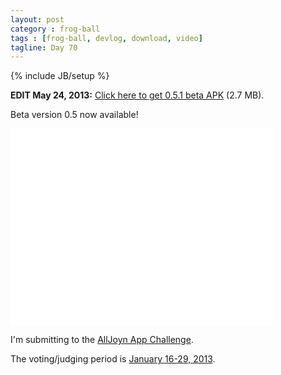 ```yaml
---
layout: post
category : frog-ball
tags : [frog-ball, devlog, download, video]
tagline: Day 70
---
```

{% include JB/setup %}

**EDIT May 24, 2013:** [Click here to get 0.5.1 beta APK](https://frog-ball-archive.s3.amazonaws.com/frog-ball-0.5.1.apk) (2.7 MB).

Beta version 0.5 now available!

<iframe width="420" height="315" src="//www.youtube.com/embed/IqKV672zNNo?rel=0" frameborder="0" allowfullscreen="allowfullscreen">youtube embed</iframe>

I'm submitting to the [AllJoyn App Challenge](http://alljoynappchallenge.com).

The voting/judging period is [January 16-29, 2013](http://alljoynappchallenge.com/details/dates).
